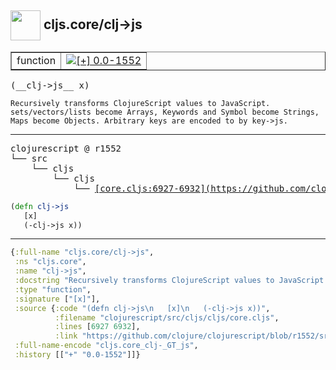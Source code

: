 ## <img width="48px" valign="middle" src="http://i.imgur.com/Hi20huC.png"> cljs.core/clj->js

 <table border="1">
<tr>
<td>function</td>
<td><a href="https://github.com/cljsinfo/api-refs/tree/0.0-1552"><img valign="middle" alt="[+] 0.0-1552" src="https://img.shields.io/badge/+-0.0--1552-lightgrey.svg"></a> </td>
</tr>
</table>

 <samp>
(__clj->js__ x)<br>
</samp>

```
Recursively transforms ClojureScript values to JavaScript.
sets/vectors/lists become Arrays, Keywords and Symbol become Strings,
Maps become Objects. Arbitrary keys are encoded to by key->js.
```

---

 <pre>
clojurescript @ r1552
└── src
    └── cljs
        └── cljs
            └── <ins>[core.cljs:6927-6932](https://github.com/clojure/clojurescript/blob/r1552/src/cljs/cljs/core.cljs#L6927-L6932)</ins>
</pre>

```clj
(defn clj->js
   [x]
   (-clj->js x))
```


---

```clj
{:full-name "cljs.core/clj->js",
 :ns "cljs.core",
 :name "clj->js",
 :docstring "Recursively transforms ClojureScript values to JavaScript.\nsets/vectors/lists become Arrays, Keywords and Symbol become Strings,\nMaps become Objects. Arbitrary keys are encoded to by key->js.",
 :type "function",
 :signature ["[x]"],
 :source {:code "(defn clj->js\n   [x]\n   (-clj->js x))",
          :filename "clojurescript/src/cljs/cljs/core.cljs",
          :lines [6927 6932],
          :link "https://github.com/clojure/clojurescript/blob/r1552/src/cljs/cljs/core.cljs#L6927-L6932"},
 :full-name-encode "cljs.core_clj-_GT_js",
 :history [["+" "0.0-1552"]]}

```
